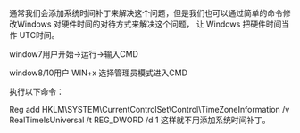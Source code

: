 通常我们会添加系统时间补丁来解决这个问题，但是我们也可以通过简单的命令修改Windows 对硬件时间的对待方式来解决这个问题， 让 Windows 把硬件时间当作 UTC时间。

window7用户开始->运行->输入CMD

window8/10用户 WIN+x 选择管理员模式进入CMD

执行以下命令：

Reg add HKLM\SYSTEM\CurrentControlSet\Control\TimeZoneInformation /v RealTimeIsUniversal /t REG_DWORD /d 1
这样就不用添加系统时间补丁。